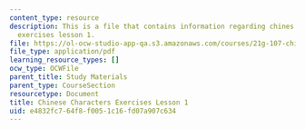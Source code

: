 ```yaml
---
content_type: resource
description: This is a file that contains information regarding chines characters
  exercises lesson 1.
file: https://ol-ocw-studio-app-qa.s3.amazonaws.com/courses/21g-107-chinese-i-streamlined-fall-2014/e4832fc764f8f0051c16fd07a907c634_MIT21G_107F14_L1_mia.pdf
file_type: application/pdf
learning_resource_types: []
ocw_type: OCWFile
parent_title: Study Materials
parent_type: CourseSection
resourcetype: Document
title: Chinese Characters Exercises Lesson 1
uid: e4832fc7-64f8-f005-1c16-fd07a907c634
---
```

